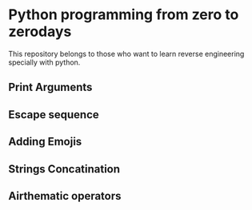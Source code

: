 # Python programming from zero to zerodays

This repository belongs to those who want to learn reverse engineering specially with python.
## Print Arguments

## Escape sequence

## Adding Emojis

## Strings Concatination

## Airthematic operators